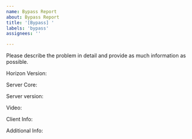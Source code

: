 ```yaml
---
name: Bypass Report
about: Bypass Report
title: '[Bypass] '
labels: 'bypass'
assignees: ''

---
```


Please describe the problem in detail and provide as much information as possible.

Horizon Version: 

Server Core: 

Server version: 

Video: 

Client Info: 

Additional Info: 
